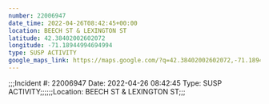 ```yaml
---
number: 22006947
date_time: 2022-04-26T08:42:45+00:00
location: BEECH ST & LEXINGTON ST
latitude: 42.38402002602072
longitude: -71.18944994694994
type: SUSP ACTIVITY
google_maps_link: https://maps.google.com/?q=42.38402002602072,-71.18944994694994
---
```


;;;Incident #: 22006947   Date: 2022-04-26 08:42:45   Type: SUSP ACTIVITY;;;;;;Location: BEECH ST & LEXINGTON ST;;;
